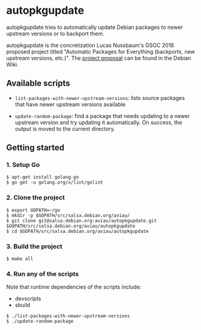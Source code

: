 # autopkgupdate

autopkgupdate tries to automatically update Debian packages to newer upstream versions or to backport them.

autopkgupdate is the concretization Lucas Nussbaum's GSOC 2018 proposed project titled "Automatic Packages for Everything (backports, new upstream versions, etc.)". The [project proposal](https://wiki.debian.org/SummerOfCode2018/Projects) can be found in the Debian Wiki.

## Available scripts

- ``list-packages-with-newer-upstream-versions``: lists source packages that have newer upstream versions available

- ``update-random-package``: find a package that needs updating to a newer upstream version and try updating it automatically. On success, the output is moved to the current directory.

## Getting started

### 1. Setup Go

```shell
$ apt-get install golang-go
$ go get -u golang.org/x/lint/golint
```

### 2. Clone the project

```shell
$ export GOPATH=~/go
$ mkdir -p $GOPATH/src/salsa.debian.org/aviau/
$ git clone git@salsa.debian.org:aviau/autopkgupdate.git $GOPATH/src/salsa.debian.org/aviau/autopkgupdate
$ cd $GOPATH/src/salsa.debian.org/aviau/autopkgupdate
```

### 3. Build the project

```shell
$ make all
```

### 4. Run any of the scripts

Note that runtime dependencies of the scripts include:
 - devscripts
 - sbuild

```shell
$ ./list-packages-with-newer-upstream-versions
$ ./update-random-package
```
